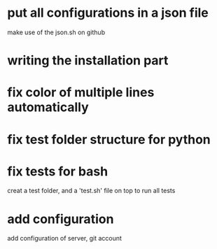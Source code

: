 # put all configurations in a json file

make use of the json.sh on github

# writing the installation part

# fix color of multiple lines automatically

# fix test folder structure for python

# fix tests for bash

creat a test folder, and a 'test.sh' file on top to run all tests

# add configuration

add configuration of server, git account
